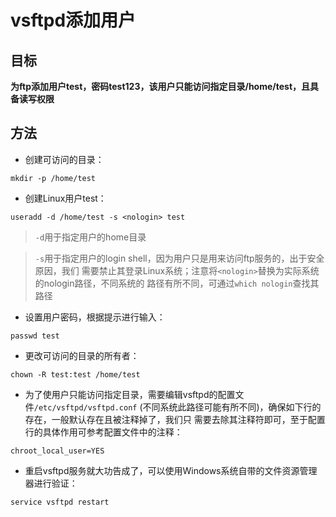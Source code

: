 # vsftpd添加用户


## 目标

**为ftp添加用户test，密码test123，该用户只能访问指定目录/home/test，且具备读写权限**


## 方法

* 创建可访问的目录：

```shell
mkdir -p /home/test
```

* 创建Linux用户test：
```shell
useradd -d /home/test -s <nologin> test
```

> `-d`用于指定用户的home目录

> `-s`用于指定用户的login shell，因为用户只是用来访问ftp服务的，出于安全原因，我们
需要禁止其登录Linux系统；注意将`<nologin>`替换为实际系统的nologin路径，不同系统的
路径有所不同，可通过`which nologin`查找其路径

* 设置用户密码，根据提示进行输入：

```shell
passwd test
```

* 更改可访问的目录的所有者：

```shell
chown -R test:test /home/test
```

* 为了使用户只能访问指定目录，需要编辑vsftpd的配置文件`/etc/vsftpd/vsftpd.conf`
(不同系统此路径可能有所不同)，确保如下行的存在，一般默认存在且被注释掉了，我们只
需要去除其注释符即可，至于配置行的具体作用可参考配置文件中的注释：

```
chroot_local_user=YES
```

* 重启vsftpd服务就大功告成了，可以使用Windows系统自带的文件资源管理器进行验证：

```shell
service vsftpd restart
```
